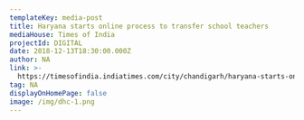 ```yaml
---
templateKey: media-post
title: Haryana starts online process to transfer school teachers
mediaHouse: Times of India
projectId: DIGITAL
date: 2018-12-13T18:30:00.000Z
author: NA
link: >-
  https://timesofindia.indiatimes.com/city/chandigarh/haryana-starts-online-process-to-transfer-school-teachers/articleshow/67084222.cms
tag: NA
displayOnHomePage: false
image: /img/dhc-1.png
---
```


